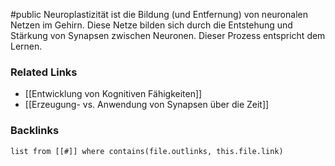 #public
Neuroplastizität ist die Bildung (und Entfernung) von neuronalen Netzen im Gehirn. Diese Netze bilden sich durch die Entstehung und Stärkung von Synapsen zwischen Neuronen. Dieser Prozess entspricht dem Lernen. 

### Related Links
- [[Entwicklung von Kognitiven Fähigkeiten]]
- [[Erzeugung- vs. Anwendung von Synapsen über die Zeit]]


### Backlinks
```dataview 
list from [[#]] where contains(file.outlinks, this.file.link)
```

